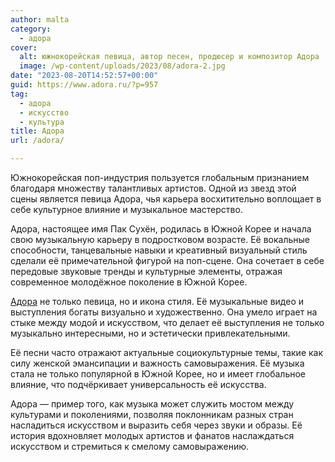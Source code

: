 ```yaml
---
author: malta
category:
  - адора
cover:
  alt: южнокорейская певица, автор песен, продюсер и композитор Адора
  image: /wp-content/uploads/2023/08/adora-2.jpg
date: "2023-08-20T14:52:57+00:00"
guid: https://www.adora.ru/?p=957
tag:
  - адора
  - искусство
  - культура
title: Адора
url: /adora/

---
```

Южнокорейская поп-индустрия пользуется глобальным признанием благодаря множеству талантливых артистов. Одной из звезд этой сцены является певица Адора, чья карьера восхитительно воплощает в себе культурное влияние и музыкальное мастерство.

Адора, настоящее имя Пак Сухён, родилась в Южной Корее и начала свою музыкальную карьеру в подростковом возрасте. Её вокальные способности, танцевальные навыки и креативный визуальный стиль сделали её примечательной фигурой на поп-сцене. Она сочетает в себе передовые звуковые тренды и культурные элементы, отражая современное молодёжное поколение в Южной Корее.

[Адора](https://auraent.net/artists/adora/?ckattempt=1) не только певица, но и икона стиля. Её музыкальные видео и выступления богаты визуально и художественно. Она умело играет на стыке между модой и искусством, что делает её выступления не только музыкально интересными, но и эстетически привлекательными.

Её песни часто отражают актуальные социокультурные темы, такие как силу женской эмансипации и важность самовыражения. Её музыка стала не только популярной в Южной Корее, но и имеет глобальное влияние, что подчёркивает универсальность её искусства.

Адора — пример того, как музыка может служить мостом между культурами и поколениями, позволяя поклонникам разных стран насладиться искусством и выразить себя через звуки и образы. Её история вдохновляет молодых артистов и фанатов наслаждаться искусством и стремиться к смелому самовыражению.
